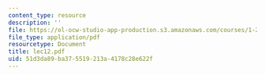 ```yaml
---
content_type: resource
description: ''
file: https://ol-ocw-studio-app-production.s3.amazonaws.com/courses/1-224j-carrier-systems-fall-2003/51d3da89ba375519213a4178c28e622f_lec12.pdf
file_type: application/pdf
resourcetype: Document
title: lec12.pdf
uid: 51d3da89-ba37-5519-213a-4178c28e622f
---
```

